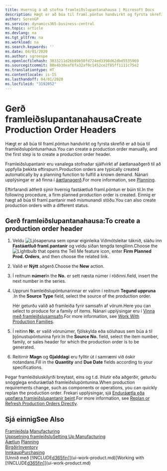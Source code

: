 ```yaml
---
title: Hvernig á að stofna framleiðslupantanahausa | Microsoft Docs
description: Hægt er að búa til framl.pöntun handvirkt og fyrsta skrefið er að búa til framleiðslupöntunarhaus.
author: SorenGP
ms.service: dynamics365-business-central
ms.topic: article
ms.devlang: na
ms.tgt_pltfrm: na
ms.workload: na
ms.search.keywords: ''
ms.date: 04/01/2020
ms.author: sgroespe
ms.openlocfilehash: 3033211d26b89b50fd724ed3398d62dbd5535969
ms.sourcegitcommit: 88e4b30eaf6fa32af0c1452ce2f85ff1111c75e2
ms.translationtype: HT
ms.contentlocale: is-IS
ms.lasthandoff: 04/01/2020
ms.locfileid: "3192052"
---
```

# <a name="create-production-order-headers"></a><span data-ttu-id="6757b-103">Gerð framleiðslupantanahausa</span><span class="sxs-lookup"><span data-stu-id="6757b-103">Create Production Order Headers</span></span>
<span data-ttu-id="6757b-104">Hægt er að búa til framl.pöntun handvirkt og fyrsta skrefið er að búa til framleiðslupöntunarhaus.</span><span class="sxs-lookup"><span data-stu-id="6757b-104">You can create a production order manually, and the first step is to create a production order header.</span></span>

<span data-ttu-id="6757b-105">Framleiðslupantanir eru vanalega stofnaðar sjálfvirkt af áætlanaaðgerð til að uppfylla þekkta eftirspurn.</span><span class="sxs-lookup"><span data-stu-id="6757b-105">Production orders are typically created automatically by a planning function to fulfill a known demand.</span></span> <span data-ttu-id="6757b-106">Nánari upplýsingar er að finna í [áætlanagerð](production-planning.md).</span><span class="sxs-lookup"><span data-stu-id="6757b-106">For more information, see [Planning](production-planning.md).</span></span>   

<span data-ttu-id="6757b-107">Eftirfarandi aðferð sýnir hvernig fastáætluð framl.pöntun er búin til.</span><span class="sxs-lookup"><span data-stu-id="6757b-107">In the following procedure, a firm planned production order is created.</span></span> <span data-ttu-id="6757b-108">Einnig er hægt að búa til framl.pantanir með mismunandi stöðu.</span><span class="sxs-lookup"><span data-stu-id="6757b-108">You can also create production orders with a different status.</span></span>  

## <a name="to-create-a-production-order-header"></a><span data-ttu-id="6757b-109">Gerð framleiðslupantanahausa:</span><span class="sxs-lookup"><span data-stu-id="6757b-109">To create a production order header</span></span>  
1.  <span data-ttu-id="6757b-110">Veldu ![Ljósaperuna sem opnar eiginleika Viðmótsleitar](media/ui-search/search_small.png "Segðu mér hvað þú vilt gera") táknið, sláðu inn **Fastáætluð framl.pantanir** og veldu síðan tengda tengilinn.</span><span class="sxs-lookup"><span data-stu-id="6757b-110">Choose the ![Lightbulb that opens the Tell Me feature](media/ui-search/search_small.png "Tell me what you want to do") icon, enter **Firm Planned Prod. Orders**, and then choose the related link.</span></span>  
2.  <span data-ttu-id="6757b-111">Valið er **Nýtt** aðgerð.</span><span class="sxs-lookup"><span data-stu-id="6757b-111">Choose the **New** action.</span></span>  
3.  <span data-ttu-id="6757b-112">Í reitnum **númer**</span><span class="sxs-lookup"><span data-stu-id="6757b-112">In the **No.**</span></span> <span data-ttu-id="6757b-113">er sett næsta númer í röðinni.</span><span class="sxs-lookup"><span data-stu-id="6757b-113">field, insert the next number in the series.</span></span>  
4.  <span data-ttu-id="6757b-114">Uppruni framleiðslupöntunarinnar er valinn í reitnum **Tegund uppruna** .</span><span class="sxs-lookup"><span data-stu-id="6757b-114">In the **Source Type** field, select the source of the production order.</span></span>

    <span data-ttu-id="6757b-115">Hér geturðu valið að framleiða fyrir samsafn af vörum.</span><span class="sxs-lookup"><span data-stu-id="6757b-115">Here you can select to produce for a family of items.</span></span> <span data-ttu-id="6757b-116">Nánari upplýsingar eru í [Vinna með framleiðslusamsafn](production-how-work-family.md).</span><span class="sxs-lookup"><span data-stu-id="6757b-116">For more information, see [Work With Production Families](production-how-work-family.md).</span></span>
5.  <span data-ttu-id="6757b-117">Í reitinn **Nr.** er valið vörunúmer, fjölskylda eða söluhaus sem búa á til þjónustupöntunina fyrir.</span><span class="sxs-lookup"><span data-stu-id="6757b-117">In the **Source No.** field, select the item number, family, or sales header for which the production order is to be generated.</span></span>  
6.  <span data-ttu-id="6757b-118">Reitirnir **Magn** og **Gjalddagi** eru fylltir út í samræmi við óskir notandans.</span><span class="sxs-lookup"><span data-stu-id="6757b-118">Fill in the **Quantity** and **Due Date** fields according to your specifications.</span></span>  

<span data-ttu-id="6757b-119">Þegar framleiðsluskilyrði breytast, eins og t.d. íhlutir eða aðgerðir, geturðu snögglega enduráætlað framleiðslupöntunina.</span><span class="sxs-lookup"><span data-stu-id="6757b-119">When production requirements change, such as components or operations, you can quickly replan the production order.</span></span> <span data-ttu-id="6757b-120">Frekari upplýsingar, sjá [Enduráætla eða uppfæra framleiðslupantanir beint](production-how-to-replan-refresh-production-orders.md).</span><span class="sxs-lookup"><span data-stu-id="6757b-120">For more information, see [Replan or Refresh Production Orders Directly](production-how-to-replan-refresh-production-orders.md).</span></span> 

## <a name="see-also"></a><span data-ttu-id="6757b-121">Sjá einnig</span><span class="sxs-lookup"><span data-stu-id="6757b-121">See Also</span></span>  
<span data-ttu-id="6757b-122">[Framleiðsla](production-manage-manufacturing.md)  </span><span class="sxs-lookup"><span data-stu-id="6757b-122">[Manufacturing](production-manage-manufacturing.md)  </span></span>  
[<span data-ttu-id="6757b-123">Uppsetning framleiðslu</span><span class="sxs-lookup"><span data-stu-id="6757b-123">Setting Up Manufacturing</span></span>](production-configure-production-processes.md)  
<span data-ttu-id="6757b-124">[Áætlun](production-planning.md)    </span><span class="sxs-lookup"><span data-stu-id="6757b-124">[Planning](production-planning.md)    </span></span>  
[<span data-ttu-id="6757b-125">Birgðir</span><span class="sxs-lookup"><span data-stu-id="6757b-125">Inventory</span></span>](inventory-manage-inventory.md)  
[<span data-ttu-id="6757b-126">Innkaup</span><span class="sxs-lookup"><span data-stu-id="6757b-126">Purchasing</span></span>](purchasing-manage-purchasing.md)  
<span data-ttu-id="6757b-127">[Unnið með [!INCLUDE[d365fin](includes/d365fin_md.md)]](ui-work-product.md)</span><span class="sxs-lookup"><span data-stu-id="6757b-127">[Working with [!INCLUDE[d365fin](includes/d365fin_md.md)]](ui-work-product.md)</span></span>
